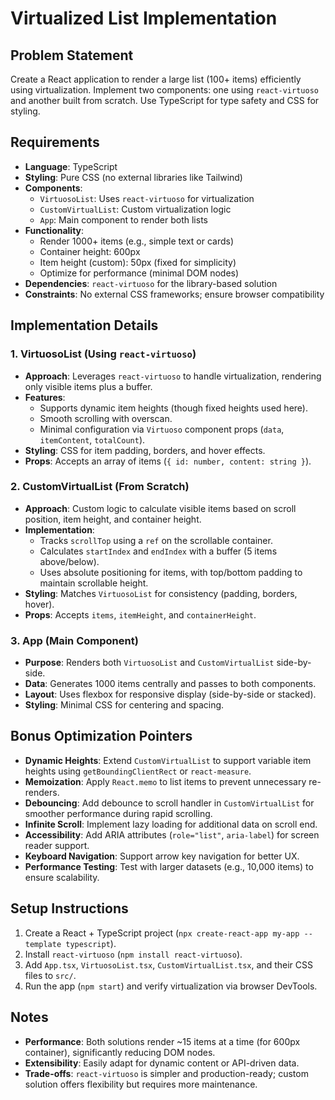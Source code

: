 # Virtualized List Implementation

## Problem Statement

Create a React application to render a large list (100+ items) efficiently using virtualization. Implement two components: one using `react-virtuoso` and another built from scratch. Use TypeScript for type safety and CSS for styling.

## Requirements

- **Language**: TypeScript
- **Styling**: Pure CSS (no external libraries like Tailwind)
- **Components**:
  - `VirtuosoList`: Uses `react-virtuoso` for virtualization
  - `CustomVirtualList`: Custom virtualization logic
  - `App`: Main component to render both lists
- **Functionality**:
  - Render 1000+ items (e.g., simple text or cards)
  - Container height: 600px
  - Item height (custom): 50px (fixed for simplicity)
  - Optimize for performance (minimal DOM nodes)
- **Dependencies**: `react-virtuoso` for the library-based solution
- **Constraints**: No external CSS frameworks; ensure browser compatibility

## Implementation Details

### 1. VirtuosoList (Using `react-virtuoso`)

- **Approach**: Leverages `react-virtuoso` to handle virtualization, rendering only visible items plus a buffer.
- **Features**:
  - Supports dynamic item heights (though fixed heights used here).
  - Smooth scrolling with overscan.
  - Minimal configuration via `Virtuoso` component props (`data`, `itemContent`, `totalCount`).
- **Styling**: CSS for item padding, borders, and hover effects.
- **Props**: Accepts an array of items (`{ id: number, content: string }`).

### 2. CustomVirtualList (From Scratch)

- **Approach**: Custom logic to calculate visible items based on scroll position, item height, and container height.
- **Implementation**:
  - Tracks `scrollTop` using a `ref` on the scrollable container.
  - Calculates `startIndex` and `endIndex` with a buffer (5 items above/below).
  - Uses absolute positioning for items, with top/bottom padding to maintain scrollable height.
- **Styling**: Matches `VirtuosoList` for consistency (padding, borders, hover).
- **Props**: Accepts `items`, `itemHeight`, and `containerHeight`.

### 3. App (Main Component)

- **Purpose**: Renders both `VirtuosoList` and `CustomVirtualList` side-by-side.
- **Data**: Generates 1000 items centrally and passes to both components.
- **Layout**: Uses flexbox for responsive display (side-by-side or stacked).
- **Styling**: Minimal CSS for centering and spacing.

## Bonus Optimization Pointers

- **Dynamic Heights**: Extend `CustomVirtualList` to support variable item heights using `getBoundingClientRect` or `react-measure`.
- **Memoization**: Apply `React.memo` to list items to prevent unnecessary re-renders.
- **Debouncing**: Add debounce to scroll handler in `CustomVirtualList` for smoother performance during rapid scrolling.
- **Infinite Scroll**: Implement lazy loading for additional data on scroll end.
- **Accessibility**: Add ARIA attributes (`role="list"`, `aria-label`) for screen reader support.
- **Keyboard Navigation**: Support arrow key navigation for better UX.
- **Performance Testing**: Test with larger datasets (e.g., 10,000 items) to ensure scalability.

## Setup Instructions

1. Create a React + TypeScript project (`npx create-react-app my-app --template typescript`).
2. Install `react-virtuoso` (`npm install react-virtuoso`).
3. Add `App.tsx`, `VirtuosoList.tsx`, `CustomVirtualList.tsx`, and their CSS files to `src/`.
4. Run the app (`npm start`) and verify virtualization via browser DevTools.

## Notes

- **Performance**: Both solutions render ~15 items at a time (for 600px container), significantly reducing DOM nodes.
- **Extensibility**: Easily adapt for dynamic content or API-driven data.
- **Trade-offs**: `react-virtuoso` is simpler and production-ready; custom solution offers flexibility but requires more maintenance.
